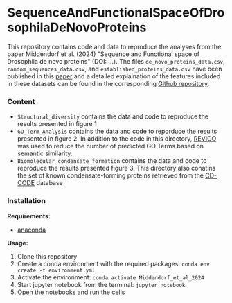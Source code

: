 # SequenceAndFunctionalSpaceOfDrosophilaDeNovoProteins

This repository contains code and data to reproduce the analyses from the paper Middendorf et al. (2024) "Sequence and Functional space of Drosophila de novo proteins" (DOI: ...). The files `de_novo_proteins_data.csv`, `random_sequences_data.csv`, and `established_proteins_data.csv` have been published in this [paper](https://doi.org/10.1002/prot.26652) and a detailed explaination of the features included in these datasets can be found in the corresponding [Github repository](https://github.com/LasseMiddendorf/de-novo-structure-disorder-predictor-performance/tree/main/Data).

### Content
- `Structural_diversity` contains the data and code to reproduce the results presented in figure 1
- `GO_Term_Analysis` contains the data and code to reporduce the results presented in figure 2. In addition to the code in this directory, [REVIGO](http://revigo.irb.hr) was used to reduce the number of predicted GO Terms based on semantic similarity.
-  `Biomolecular_condensate_formation` contains the data and code to reproduce the results presented figure 3. This directory also conatins the set of known condensate-forming proteins retrieved from the [CD-CODE](https://cd-code.org) database

### Installation

**Requirements:**
- [anaconda](https://www.anaconda.com/products/individual)

**Usage:**
1. Clone this repository
2. Create a conda environment with the required packages: `conda env create -f environment.yml`
3. Activate the environment: `conda activate Middendorf_et_al_2024`
4. Start jupyter notebook from the terminal: `jupyter notebook`
5. Open the notebooks and run the cells

